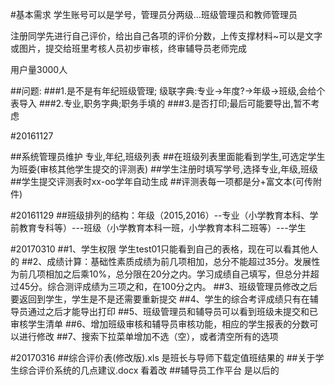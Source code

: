 #基本需求
学生账号可以是学号，管理员分两级…班级管理员和教师管理员

注册同学先进行自己评价，给出自己各项的评价分数，上传支撑材料~可以是文字或图片，提交给班里考核人员初步审核，终审辅导员老师完成

用户量3000人

##问题:
###1.是不是有年纪班级管理; 级联字典:专业->年度?->年级->班级,会给个表导入
###2.专业,职务字典;职务手填的
###3.是否打印;最后可能要导出,暂不考虑

#20161127

##系统管理员维护 专业,年纪,班级列表
##在班级列表里面能看到学生,可选定学生为班委(审核其他学生提交的评测表)
##学生注册时填写学号,选择专业,年级,班级
##学生提交评测表时xx-oo学年自动生成
##评测表每一项都是分+富文本(可传附件)

#20161129
##班级排列的结构：年级（2015,2016）--专业（小学教育本科、学前教育专科等）---班级（小学教育本科一班，小学教育本科二班等）---学生

#20170310
##1、学生权限   学生test01只能看到自己的表格，现在可以看其他人的
##2、成绩计算：基础性素质成绩为前几项相加，总分不能超过35分。发展性为前几项相加之后乘10%，总分限在20分之内。学习成绩自己填写，但总分并超过45分。综合测评成绩为三项之和，在100分之内。
##3、班级管理员修改之后要返回到学生，学生是不是还需要重新提交
##4、学生的综合考评成绩只有在辅导员通过之后才能导出打印
##5、班级管理员和辅导员可以看到班级未提交和已审核学生清单
##6、增加班级审核和辅导员审核功能，相应的学生报表的分数可以进行修改
##7、搜索下拉菜单增加不选（空），或者清空所有的选项

#20170316
##综合评价表(修改版).xls 是班长与导师下载定值班结果的
##关于学生综合评价系统的几点建议.docx 看着改
##辅导员工作平台 是以后的

